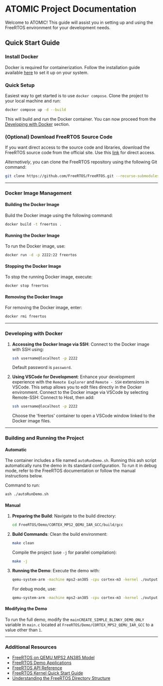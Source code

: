 # ATOMIC Project Documentation

Welcome to ATOMIC! This guide will assist you in setting up and using the FreeRTOS environment for your development needs.

## Quick Start Guide

### Install Docker

Docker is required for containerization. Follow the installation guide available [here](https://docs.docker.com/get-docker/) to set it up on your system.

### Quick Setup

Easiest way to get started is to use `docker compose`. Clone the project to your local machine and run:

```bash
docker compose up -d --build
```

This will build and run the Docker container. You can now proceed from the [Developing with Docker](#developing-with-docker) section.

### (Optional) Download FreeRTOS Source Code

If you want direct access to the source code and libraries, download the FreeRTOS source code from the official site. Use this [link](https://www.freertos.org/a00104.html) for direct access.

_Alternatively_, you can clone the FreeRTOS repository using the following Git command:

```bash
git clone https://github.com/FreeRTOS/FreeRTOS.git --recurse-submodules ./FreeRTOS
```

---

### Docker Image Management

#### Building the Docker Image

Build the Docker image using the following command:

```bash
docker build -t freertos .
```

#### Running the Docker Image

To run the Docker image, use:

```bash
docker run -d -p 2222:22 freertos
```

#### Stopping the Docker Image

To stop the running Docker image, execute:

```bash
docker stop freertos
```

#### Removing the Docker Image

For removing the Docker image, enter:

```bash
docker rmi freertos
```

---

### Developing with Docker

1. **Accessing the Docker Image via SSH**:
   Connect to the Docker image with SSH using:

   ```bash
   ssh username@localhost -p 2222
   ```

   Default password is `password`.

2. **Using VSCode for Development**:
   Enhance your development experience with the `Remote Explorer` and `Remote - SSH` extensions in VSCode. This setup allows you to edit files directly in the Docker environment. Connect to the Docker image via VSCode by selecting Remote-SSH: Connect to Host, then add:

   ```bash
   ssh username@localhost -p 2222
   ```

   Choose the 'freertos' container to open a VSCode window linked to the Docker image files.

---

### Building and Running the Project

#### Automatic

The container includes a file named `autoRunDemo.sh`. Running this ash script automatically runs the demo in its standard configuration. To run it in debug mode, refer to the FreeRTOS documentation or follow the manual instructions below.

Command to run:

```bash
ash ./autoRunDemo.sh
```

#### Manual

1. **Preparing the Build**:
   Navigate to the build directory:

   ```bash
   cd FreeRTOS/Demo/CORTEX_MPS2_QEMU_IAR_GCC/build/gcc
   ```

2. **Build Commands**:
   Clean the build environment:

   ```bash
   make clean
   ```

   Compile the project (use `-j` for parallel compilation):

   ```bash
   make -j
   ```

3. **Running the Demo**:
   Execute the demo with:

   ```bash
   qemu-system-arm -machine mps2-an385 -cpu cortex-m3 -kernel ./output/RTOSDemo.out -monitor none -nographic -serial stdio
   ```

   For debug mode, use:

   ```bash
   qemu-system-arm -machine mps2-an385 -cpu cortex-m3 -kernel ./output/RTOSDemo.out -monitor none -nographic -serial stdio -s -S
   ```

#### Modifying the Demo

To run the full demo, modify the `mainCREATE_SIMPLE_BLINKY_DEMO_ONLY` variable in `main.c` located at `FreeRTOS/Demo/CORTEX_MPS2_QEMU_IAR_GCC` to a value other than `1`.

---

### Additional Resources

- [FreeRTOS on QEMU MPS2 AN385 Model](https://www.freertos.org/freertos-on-qemu-mps2-an385-model.html)
- [FreeRTOS Demo Applications](https://www.freertos.org/a00102.html#comprehensive_demo)
- [FreeRTOS API Reference](https://www.freertos.org/a00106.html)
- [FreeRTOS Kernel Quick Start Guide](https://www.freertos.org/FreeRTOS-quick-start-guide.html)
- [Understanding the FreeRTOS Directory Structure](https://www.freertos.org/a00017.html)
